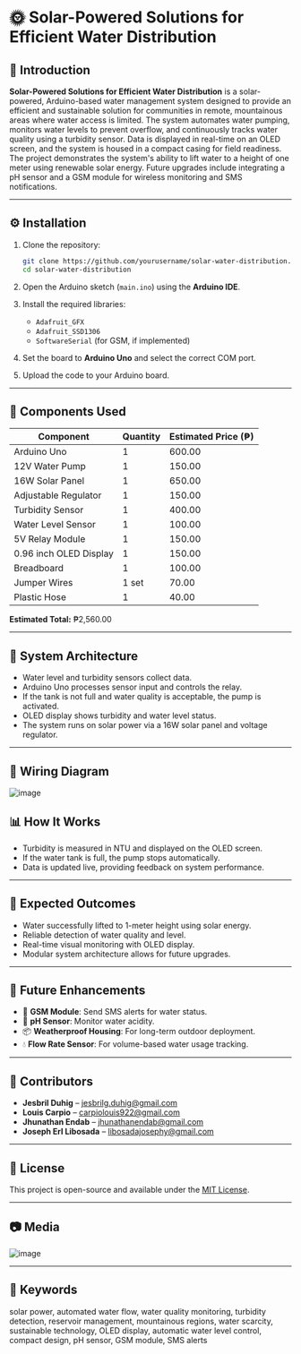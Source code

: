 # 🌞 Solar-Powered Solutions for Efficient Water Distribution

## 📘 Introduction

**Solar-Powered Solutions for Efficient Water Distribution** is a solar-powered, Arduino-based water management system designed to provide an efficient and sustainable solution for communities in remote, mountainous areas where water access is limited. The system automates water pumping, monitors water levels to prevent overflow, and continuously tracks water quality using a turbidity sensor. Data is displayed in real-time on an OLED screen, and the system is housed in a compact casing for field readiness. The project demonstrates the system's ability to lift water to a height of one meter using renewable solar energy. Future upgrades include integrating a pH sensor and a GSM module for wireless monitoring and SMS notifications.

---

## ⚙️ Installation

1. Clone the repository:
   ```bash
   git clone https://github.com/yourusername/solar-water-distribution.git
   cd solar-water-distribution
   ```

2. Open the Arduino sketch (`main.ino`) using the **Arduino IDE**.

3. Install the required libraries:
   - `Adafruit_GFX`
   - `Adafruit_SSD1306`
   - `SoftwareSerial` (for GSM, if implemented)

4. Set the board to **Arduino Uno** and select the correct COM port.

5. Upload the code to your Arduino board.

---

## 🔧 Components Used

| Component                | Quantity | Estimated Price (₱) |
|--------------------------|----------|---------------------|
| Arduino Uno              | 1        | 600.00              |
| 12V Water Pump           | 1        | 150.00              |
| 16W Solar Panel          | 1        | 650.00              |
| Adjustable Regulator     | 1        | 150.00              |
| Turbidity Sensor         | 1        | 400.00              |
| Water Level Sensor       | 1        | 100.00              |
| 5V Relay Module          | 1        | 150.00              |
| 0.96 inch OLED Display   | 1        | 150.00              |
| Breadboard               | 1        | 100.00              |
| Jumper Wires             | 1 set    | 70.00               |
| Plastic Hose             | 1        | 40.00               |

**Estimated Total:** ₱2,560.00

---

## 🧐 System Architecture

- Water level and turbidity sensors collect data.
- Arduino Uno processes sensor input and controls the relay.
- If the tank is not full and water quality is acceptable, the pump is activated.
- OLED display shows turbidity and water level status.
- The system runs on solar power via a 16W solar panel and voltage regulator.

---

## 🔌 Wiring Diagram

![image](https://github.com/user-attachments/assets/014f5b1b-7241-400a-981f-572916c7532f)

## 📊 How It Works

- Turbidity is measured in NTU and displayed on the OLED screen.
- If the water tank is full, the pump stops automatically.
- Data is updated live, providing feedback on system performance.

---

## 🌟 Expected Outcomes

- Water successfully lifted to 1-meter height using solar energy.
- Reliable detection of water quality and level.
- Real-time visual monitoring with OLED display.
- Modular system architecture allows for future upgrades.

---

## 🚀 Future Enhancements

- 📡 **GSM Module**: Send SMS alerts for water status.
- 🧪 **pH Sensor**: Monitor water acidity.
- 📦 **Weatherproof Housing**: For long-term outdoor deployment.
- 💧 **Flow Rate Sensor**: For volume-based water usage tracking.

---

## 👥 Contributors

- **Jesbril Duhig** – [jesbrilg.duhig@gmail.com](mailto:jesbrilg.duhig@gmail.com)  
- **Louis Carpio** – [carpiolouis922@gmail.com](mailto:carpiolouis922@gmail.com)  
- **Jhunathan Endab** – [jhunathanendab@gmail.com](mailto:jhunathanendab@gmail.com)  
- **Joseph Erl Libosada** – [libosadajosephy@gmail.com](mailto:libosadajosephy@gmail.com)

---

## 📄 License

This project is open-source and available under the [MIT License](LICENSE).

---

## 📷 Media

![image](https://github.com/user-attachments/assets/6603edcb-6a3e-4e8d-9b13-27a70fda499c)

---

## 📁 Keywords

solar power, automated water flow, water quality monitoring, turbidity detection, reservoir management, mountainous regions, water scarcity, sustainable technology, OLED display, automatic water level control, compact design, pH sensor, GSM module, SMS alerts
